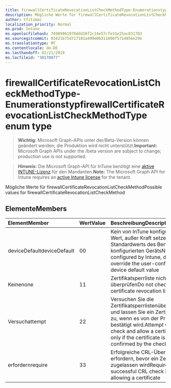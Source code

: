 ```yaml
---
title: firewallCertificateRevocationListCheckMethodType-Enumerationstyp
description: Mögliche Werte für firewallCertificateRevocationListCheckMethod
author: tfitzmac
localization_priority: Normal
ms.prod: Intune
ms.openlocfilehash: 74989961978ddd10f2c14e57cfe31e25ac831703
ms.sourcegitcommit: 03421b75d717101a499e0b311890f5714056e29e
ms.translationtype: MT
ms.contentlocale: de-DE
ms.lasthandoff: 02/21/2019
ms.locfileid: "30170077"
---
```

# <a name="firewallcertificaterevocationlistcheckmethodtype-enum-type"></a><span data-ttu-id="3df8c-103">firewallCertificateRevocationListCheckMethodType-Enumerationstyp</span><span class="sxs-lookup"><span data-stu-id="3df8c-103">firewallCertificateRevocationListCheckMethodType enum type</span></span>

> <span data-ttu-id="3df8c-104">**Wichtig:** Microsoft Graph-APIs unter der/Beta-Version können geändert werden; die Produktion wird nicht unterstützt.</span><span class="sxs-lookup"><span data-stu-id="3df8c-104">**Important:** Microsoft Graph APIs under the /beta version are subject to change; production use is not supported.</span></span>

> <span data-ttu-id="3df8c-105">**Hinweis:** Die Microsoft Graph-API für InTune benötigt eine [aktive INTUNE-Lizenz](https://go.microsoft.com/fwlink/?linkid=839381) für den Mandanten.</span><span class="sxs-lookup"><span data-stu-id="3df8c-105">**Note:** The Microsoft Graph API for Intune requires an [active Intune license](https://go.microsoft.com/fwlink/?linkid=839381) for the tenant.</span></span>

<span data-ttu-id="3df8c-106">Mögliche Werte für firewallCertificateRevocationListCheckMethod</span><span class="sxs-lookup"><span data-stu-id="3df8c-106">Possible values for firewallCertificateRevocationListCheckMethod</span></span>

## <a name="members"></a><span data-ttu-id="3df8c-107">Elemente</span><span class="sxs-lookup"><span data-stu-id="3df8c-107">Members</span></span>
|<span data-ttu-id="3df8c-108">Element</span><span class="sxs-lookup"><span data-stu-id="3df8c-108">Member</span></span>|<span data-ttu-id="3df8c-109">Wert</span><span class="sxs-lookup"><span data-stu-id="3df8c-109">Value</span></span>|<span data-ttu-id="3df8c-110">Beschreibung</span><span class="sxs-lookup"><span data-stu-id="3df8c-110">Description</span></span>|
|:---|:---|:---|
|<span data-ttu-id="3df8c-111">deviceDefault</span><span class="sxs-lookup"><span data-stu-id="3df8c-111">deviceDefault</span></span>|<span data-ttu-id="3df8c-112">0</span><span class="sxs-lookup"><span data-stu-id="3df8c-112">0</span></span>|<span data-ttu-id="3df8c-113">Kein von InTune konfigurierter Wert, außer Kraft setzen des Standardwerts des Benutzer konfigurierten Geräts</span><span class="sxs-lookup"><span data-stu-id="3df8c-113">No value configured by Intune, do not override the user-configured device default value</span></span>|
|<span data-ttu-id="3df8c-114">Keine</span><span class="sxs-lookup"><span data-stu-id="3df8c-114">none</span></span>|<span data-ttu-id="3df8c-115">1</span><span class="sxs-lookup"><span data-stu-id="3df8c-115">1</span></span>|<span data-ttu-id="3df8c-116">Zertifikatsperrliste nicht überprüfen</span><span class="sxs-lookup"><span data-stu-id="3df8c-116">Do not check certificate revocation list</span></span>|
|<span data-ttu-id="3df8c-117">Versuch</span><span class="sxs-lookup"><span data-stu-id="3df8c-117">attempt</span></span>|<span data-ttu-id="3df8c-118">2</span><span class="sxs-lookup"><span data-stu-id="3df8c-118">2</span></span>|<span data-ttu-id="3df8c-119">Versuchen Sie die Zertifikatsperrlistenüberprüfung und lassen Sie ein Zertifikat nur zu, wenn es von der Prüfung bestätigt wird.</span><span class="sxs-lookup"><span data-stu-id="3df8c-119">Attempt CRL check and allow a certificate only if the certificate is confirmed by the check</span></span>|
|<span data-ttu-id="3df8c-120">erfordern</span><span class="sxs-lookup"><span data-stu-id="3df8c-120">require</span></span>|<span data-ttu-id="3df8c-121">3</span><span class="sxs-lookup"><span data-stu-id="3df8c-121">3</span></span>|<span data-ttu-id="3df8c-122">Erfolgreiche CRL-Überprüfung erfordern, bevor ein Zertifikat zugelassen wird</span><span class="sxs-lookup"><span data-stu-id="3df8c-122">Require a successful CRL check before allowing a certificate</span></span>|




